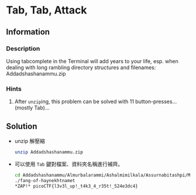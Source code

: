 # Tab, Tab, Attack

## Information

### Description

Using tabcomplete in the Terminal will add years to your life, esp. when dealing with long rambling directory structures and filenames: Addadshashanammu.zip

### Hints

1. After `unzip`ing, this problem can be solved with 11 button-presses...(mostly Tab)...

## Solution

- unzip 解壓縮
    ```sh
    unzip Addadshashanammu.zip 
    ```

- 可以使用 `Tab` 鍵對檔案、資料夾名稱進行補齊。
    ```sh
    cd Addadshashanammu/Almurbalarammi/Ashalmimilkala/Assurnabitashpi/Maelkashishi/Onnissiralis/Ularradallaku
    ./fang-of-haynekhtnamet
    *ZAP!* picoCTF{l3v3l_up!_t4k3_4_r35t!_524e3dc4}
    ```